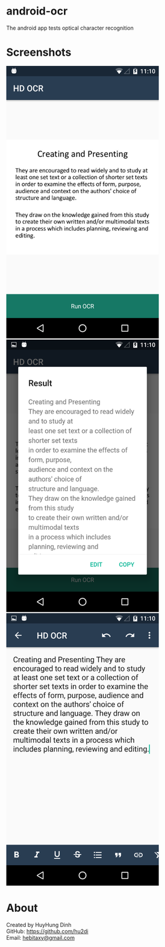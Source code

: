 # android-ocr
The android app tests optical character recognition

# Screenshots
<img src="https://github.com/hu2di/android-ocr/blob/master/Screenshots/Screenshot_20170328-231013.png" height="720">
<img src="https://github.com/hu2di/android-ocr/blob/master/Screenshots/Screenshot_20170328-231030.png" height="720">
<img src="https://github.com/hu2di/android-ocr/blob/master/Screenshots/Screenshot_20170328-231034.png" height="720">

# About
Created by HuyHung Dinh<br>
GitHub: https://github.com/hu2di<br>
Email: hebitaxy@gmail.com
